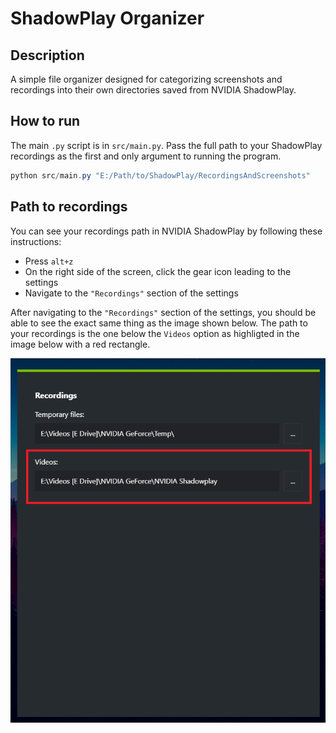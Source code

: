 # ShadowPlay Organizer

## Description

A simple file organizer designed for categorizing screenshots and recordings into their own directories saved from NVIDIA ShadowPlay.

## How to run

The main `.py` script is in `src/main.py`. Pass the full path to your ShadowPlay recordings as the first and only argument to running the program.

```ps1
python src/main.py "E:/Path/to/ShadowPlay/RecordingsAndScreenshots"
```

## Path to recordings

You can see your recordings path in NVIDIA ShadowPlay by following these instructions:

- Press `alt+z`
- On the right side of the screen, click the gear icon leading to the settings
- Navigate to the `"Recordings"` section of the settings

After navigating to the `"Recordings"` section of the settings, you should be able to see the exact same thing as the image shown below. The path to your recordings is the one below the `Videos` option as highligted in the image below with a red rectangle.

![Picture of recording settings in ShadowPlay](img/settings.png)
